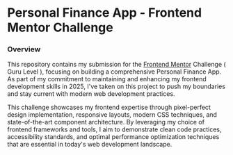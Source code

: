 # Personal Finance App - Frontend Mentor Challenge

### Overview

This repository contains my submission for the [Frontend Mentor](https://www.frontendmentor.io/home) Challenge ( Guru Level ), focusing on building a comprehensive Personal Finance App. As part of my commitment to maintaining and enhancing my frontend development skills in 2025, I've taken on this project to push my boundaries and stay current with modern web development practices.

This challenge showcases my frontend expertise through pixel-perfect design implementation, responsive layouts, modern CSS techniques, and state-of-the-art component architecture. By leveraging my choice of frontend frameworks and tools, I aim to demonstrate clean code practices, accessibility standards, and optimal performance optimization techniques that are essential in today's web development landscape.
